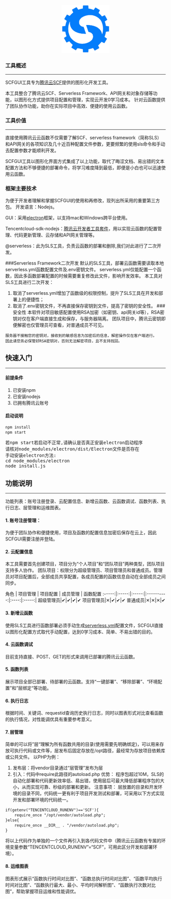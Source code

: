 <div align=center><img src="https://github.com/simplescf/scfgui/raw/main/html/img/logotop.png" width="150" height="150" /></div>

### 工具概述
-------
SCFGUI工具专为[腾讯云SCF](https://cloud.tencent.com/product/scf)提供的图形化开发工具。

本工具整合了腾讯云SCF、Serverless Framework、API网关和对象存储等功能，以图形化方式提供项目配置和管理，实现云开发0学习成本。
针对云函数提供了团队协作功能，助你在实际项目中高效、便捷的使用云函数。
### 工具价值
-------
直接使用腾讯云云函数不仅需要了解SCF、serverless framework（简称SLS）和API网关的各项知识及几十近百种配置文件参数，更要频繁的使用sls命令和手动去配置参数才能顺利开发。

SCFGUI工具以图形化界面方式集成了以上功能，取代了晦涩文档、易出错的文本配置方法和不够便捷的部署命令，将学习难度降到最低，即便是小白也可以迅速使用云函数。
### 框架主要技术
为便于开发者理解和掌握SCFGUI的使用和再修改，现列出所采用的重要第三方包。
开发语言：Nodejs。

GUI：采用[electron](https://www.electronjs.org/)框架，以支持mac和Windows跨平台使用。

Tencentcloud-sdk-nodejs：[腾讯云开发者工具套件](https://cloud.tencent.com/document/sdk/Node.js)，用以实现云函数的配置管理、代码更新管理、云存储和API网关管理等。

@serverless：此为SLS工具，负责云函数的部署和删除,我们对此进行了二次开发。

###Serverless Framework二次开发
默认的SLS工具，部署云函数需要读取本地serverless.yml函数配置文件及.env密钥文件。
serverless.yml仅能配置一个函数，因此多函数部署配置的时候需要重复修改此文件，影响开发效率。
本工具对SLS工具进行二次开发：
1. 取消了serverless.yml增加了函数级的权限控制，提升了SLS工具在开发和部署上的便捷性；
2. 取消了.env密钥文件，不再直接保存密钥到文件，提高了密钥的安全性。
###安全性
本软件对项目敏感配置使用RSA加密（如密钥、api网关id等），RSA密钥对仅在客户端直接生成和保存，与服务器隔离。
团队项目中，腾讯云密钥即便解密也仅管理员可查看，对普通成员不可见。
```
服务器不接触您的密钥对，接收到的敏感信息为加密后的信息，解密操作仅在客户端进行。
因此请您务必保管好RSA密钥对，否则无法解密项目，且不支持找回。
```

## 快速入门
-------
#### 前提条件
1. 已安装npm
2. 已安装nodejs
3. 已拥有腾讯云账号

####  启动说明
```
npm install
npm start
```
<pre>
若npm start若启动不正常,请确认是否真正安装electron启动程序
请核对node_modules/electron/dist/Electron文件是否存在
手动安装electron方法:
cd node_modules/electron
node install.js
</pre>

## 功能说明
-------
功能列表：账号注册登录、云配置信息、新增云函数、云函数调试、函数列表、执行日志、层管理和运维图表。
#### 1. 账号注册管理：
为便于团队协作和便捷使用，项目及函数的配置信息加密后保存在云上，因此SCFGUI需要注册并登陆。
#### 2. 云配置信息
本工具需要首先创建项目，项目分为“个人项目”和“团队项目”两种类型，团队项目支持多人协作。
团队项目：权限分为超级管理员、项目管理员和普通成员。管理员对项目配置后，全部成员共享配置，各成员配置的函数信息自动在全部成员之间同步。

角色 | 项目管理 | 项目配置 | 成员管理 | 函数配置
:-----:|:-----:|:-----:|:----------:|:----:|:-----:|
超级管理员|✔︎|✔︎|✔︎|✔︎
项目管理员|✕|✔︎|✔︎|✔︎
普通成员|✕|✕|✕|✔︎

#### 3. 新增云函数
使用SLS工具进行函数部署必须手动生成[serverless.yml](https://github.com/serverless-components/tencent-scf/blob/master/docs/configure.md)配置文件，SCFGUI直接以图形化配置方式取代手动配置，达到0学习成本、简单、不易出错的目的。
#### 4. 云函数调试
目前支持直接、POST、GET的形式来调用已部署的腾讯云云函数。
#### 5. 函数列表
展示项目全部已部署、待部署的云函数。支持“一键部署”、“移除部署”、“环境配置”和”层绑定“等功能。
#### 6. 执行日志
根据时间、关键词、requestid查询历史执行日志，同时以图表形式对比查看函数的执行情况，对性能调优具有重要参考意义。
#### 7. 层管理
简单的可以将”层“理解为所有函数共用的目录(使用需要先明确绑定)，可以用来存放可执行代码或文件等，层发布后固定存放在/opt路径，最经常为存放项目依赖库或公共文件。
以PHP为例：
1. 发布层：将vendor目录通过“层管理”发布为层
2. 引入：代码中require此路径的autoload.php
优势：
程序包超过10M，SLS的自动化部署和代码更新效率低、易出错，使用层后可最大降低部署程序包的大小，从而实现可靠、秒级的部署和更新。
注意事项：
层放置的目录和开发环境的目录不同，代码统一更有利于项目开发测试和部署，可采用以下方式实现开发和部署环境的代码统一。

```
if(getenv("TENCENTCLOUD_RUNENV")=='SCF'){
    require_once "/opt/vendor/autoload.php";
}else{
    require_once __DIR__ . "/vendor/autoload.php";
}
```
将以上代码作为单独的一个文件再引入到各代码文件中（腾讯云云函数有专属的环境变量参数“TENCENTCLOUD_RUNENV”=“SCF”，可用此区分开发和部署环境）。

#### 8. 运维图表
图表形式展示“函数执行时间对比图”、“函数总执行时间对比图”、“函数平均执行时间对比图”、“函数执行最大、最小、平均时间解析图”、“函数执行次数对比图”，帮助掌握项目运维和性能调优。